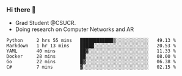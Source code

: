 ### Hi there 👋
- Grad Student @CSUCR. 
- Doing research on Computer Networks and AR
<!--START_SECTION:waka-->

```text
Python     2 hrs 55 mins   ████████████▒░░░░░░░░░░░░   49.13 %
Markdown   1 hr 13 mins    █████░░░░░░░░░░░░░░░░░░░░   20.53 %
YAML       40 mins         ██▓░░░░░░░░░░░░░░░░░░░░░░   11.33 %
Docker     28 mins         ██░░░░░░░░░░░░░░░░░░░░░░░   08.00 %
Go         22 mins         █▓░░░░░░░░░░░░░░░░░░░░░░░   06.38 %
C#         7 mins          ▓░░░░░░░░░░░░░░░░░░░░░░░░   02.15 %
```

<!--END_SECTION:waka-->
<!--
**jluo117/jluo117** is a ✨ _special_ ✨ repository because its `README.md` (this file) appears on your GitHub profile.

Here are some ideas to get you started:

- 🔭 I’m currently working on ...
- 🌱 I’m currently learning ...
- 👯 I’m looking to collaborate on ...
- 🤔 I’m looking for help with ...
- 💬 Ask me about ...
- 📫 How to reach me: ...
- 😄 Pronouns: ...
- ⚡ Fun fact: ...
-->
